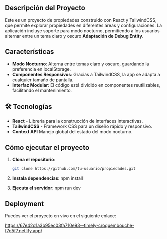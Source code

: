 ## Descripción del Proyecto

Este es un proyecto de propiedades construido con React y TailwindCSS, que permite explorar propiedades en diferentes áreas y configuraciones. La aplicación incluye soporte para modo nocturno, permitiendo a los usuarios alternar entre un tema claro y oscuro **Adaptación de Debug Entity**.

## Características
- **Modo Nocturno**: Alterna entre temas claro y oscuro, guardando la preferencia en localStorage.
- **Componentes Responsivos**: Gracias a TailwindCSS, la app se adapta a cualquier tamaño de pantalla.
- **Interfaz Modular**: El código está dividido en componentes reutilizables, facilitando el mantenimiento.

## 🛠 Tecnologías

- **React** - Librería para la construcción de interfaces interactivas.
- **TailwindCSS** - Framework CSS para un diseño rápido y responsivo.
- **Context API** Manejo global del estado del modo nocturno.

## Cómo ejecutar el proyecto

1. **Clona el repositorio**:
   ```bash
   git clone https://github.com/tu-usuario/propiedades.git

2. **Instala dependencias**:
    npm install

3. **Ejecuta el servidor**:
    npm run dev

##  Deployment

Puedes ver el proyecto en vivo en el siguiente enlace:

https://67e42d1a3b95ec03fa710e93--timely-croquembouche-f7d5f7.netlify.app/

